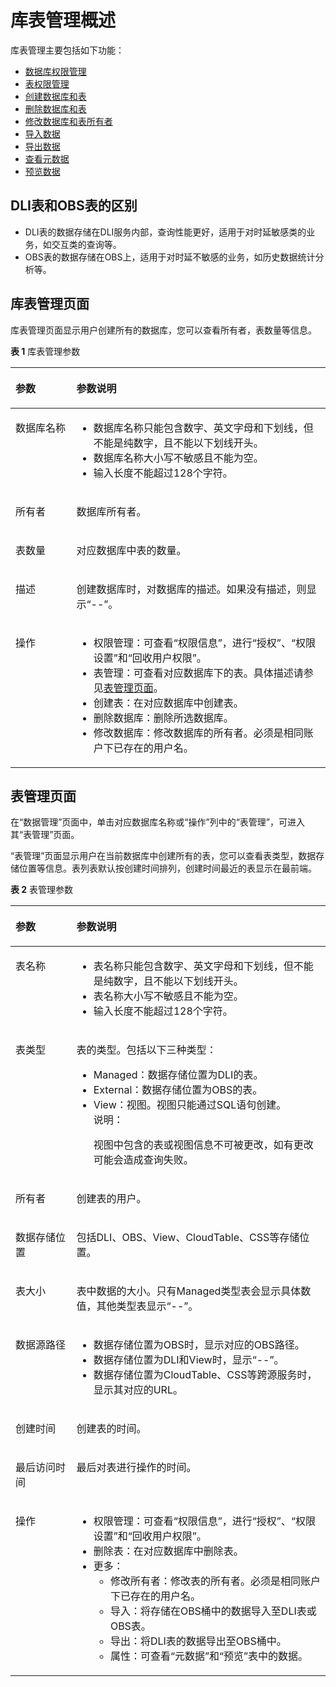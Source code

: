 # 库表管理概述<a name="dli_01_0228"></a>

库表管理主要包括如下功能：

-   [数据库权限管理](数据库权限管理.md)
-   [表权限管理](表权限管理.md)
-   [创建数据库和表](创建数据库和表.md)
-   [删除数据库和表](删除数据库和表.md)
-   [修改数据库和表所有者](修改数据库和表所有者.md)
-   [导入数据](导入数据.md)
-   [导出数据](将DLI数据导出至OBS.md)
-   [查看元数据](查看元数据.md)
-   [预览数据](预览数据.md)

## DLI表和OBS表的区别<a name="section16492487104553"></a>

-   DLI表的数据存储在DLI服务内部，查询性能更好，适用于对时延敏感类的业务，如交互类的查询等。
-   OBS表的数据存储在OBS上，适用于对时延不敏感的业务，如历史数据统计分析等。

## 库表管理页面<a name="section5483076810476"></a>

库表管理页面显示用户创建所有的数据库，您可以查看所有者，表数量等信息。

**表 1**  库表管理参数

<a name="table3950169215120"></a>
<table><thead align="left"><tr id="row2555468715120"><th class="cellrowborder" valign="top" width="19.35%" id="mcps1.2.3.1.1"><p id="p4021197415120"><a name="p4021197415120"></a><a name="p4021197415120"></a>参数</p>
</th>
<th class="cellrowborder" valign="top" width="80.65%" id="mcps1.2.3.1.2"><p id="p3594448915120"><a name="p3594448915120"></a><a name="p3594448915120"></a>参数说明</p>
</th>
</tr>
</thead>
<tbody><tr id="row46758327132"><td class="cellrowborder" valign="top" width="19.35%" headers="mcps1.2.3.1.1 "><p id="p16413434141957"><a name="p16413434141957"></a><a name="p16413434141957"></a>数据库名称</p>
</td>
<td class="cellrowborder" valign="top" width="80.65%" headers="mcps1.2.3.1.2 "><a name="ul0758121215"></a><a name="ul0758121215"></a><ul id="ul0758121215"><li>数据库名称只能包含数字、英文字母和下划线，但不能是纯数字，且不能以下划线开头。</li><li>数据库名称大小写不敏感且不能为空。</li><li>输入长度不能超过128个字符。</li></ul>
</td>
</tr>
<tr id="row31011923151038"><td class="cellrowborder" valign="top" width="19.35%" headers="mcps1.2.3.1.1 "><p id="p10671857151038"><a name="p10671857151038"></a><a name="p10671857151038"></a>所有者</p>
</td>
<td class="cellrowborder" valign="top" width="80.65%" headers="mcps1.2.3.1.2 "><p id="p89431923510"><a name="p89431923510"></a><a name="p89431923510"></a>数据库所有者。</p>
</td>
</tr>
<tr id="row36301606171658"><td class="cellrowborder" valign="top" width="19.35%" headers="mcps1.2.3.1.1 "><p id="p14394959151048"><a name="p14394959151048"></a><a name="p14394959151048"></a>表数量</p>
</td>
<td class="cellrowborder" valign="top" width="80.65%" headers="mcps1.2.3.1.2 "><p id="p51238775151048"><a name="p51238775151048"></a><a name="p51238775151048"></a>对应数据库中表的数量。</p>
</td>
</tr>
<tr id="row6424839516213"><td class="cellrowborder" valign="top" width="19.35%" headers="mcps1.2.3.1.1 "><p id="p50569641162134"><a name="p50569641162134"></a><a name="p50569641162134"></a>描述</p>
</td>
<td class="cellrowborder" valign="top" width="80.65%" headers="mcps1.2.3.1.2 "><p id="p18910361162145"><a name="p18910361162145"></a><a name="p18910361162145"></a>创建数据库时，对数据库的描述。如果没有描述，则显示“--”。</p>
</td>
</tr>
<tr id="row1662880815250"><td class="cellrowborder" valign="top" width="19.35%" headers="mcps1.2.3.1.1 "><p id="p475621615250"><a name="p475621615250"></a><a name="p475621615250"></a>操作</p>
</td>
<td class="cellrowborder" valign="top" width="80.65%" headers="mcps1.2.3.1.2 "><a name="ul15800707615"></a><a name="ul15800707615"></a><ul id="ul15800707615"><li>权限管理：可查看“权限信息”，进行“授权”、“权限设置”和“回收用户权限”。</li><li>表管理：可查看对应数据库下的表。具体描述请参见<a href="#section4377195513315">表管理页面</a>。</li><li>创建表：在对应数据库中创建表。</li><li>删除数据库：删除所选数据库。</li><li>修改数据库：修改数据库的所有者。必须是相同账户下已存在的用户名。</li></ul>
</td>
</tr>
</tbody>
</table>

## 表管理页面<a name="section4377195513315"></a>

在“数据管理”页面中，单击对应数据库名称或“操作”列中的“表管理”，可进入其“表管理”页面。

“表管理”页面显示用户在当前数据库中创建所有的表，您可以查看表类型，数据存储位置等信息。表列表默认按创建时间排列，创建时间最近的表显示在最前端。

**表 2**  表管理参数

<a name="table96567183916"></a>
<table><thead align="left"><tr id="row666212153915"><th class="cellrowborder" valign="top" width="19.35%" id="mcps1.2.3.1.1"><p id="p46667183914"><a name="p46667183914"></a><a name="p46667183914"></a>参数</p>
</th>
<th class="cellrowborder" valign="top" width="80.65%" id="mcps1.2.3.1.2"><p id="p96671811393"><a name="p96671811393"></a><a name="p96671811393"></a>参数说明</p>
</th>
</tr>
</thead>
<tbody><tr id="row11671191143912"><td class="cellrowborder" valign="top" width="19.35%" headers="mcps1.2.3.1.1 "><p id="p367511143910"><a name="p367511143910"></a><a name="p367511143910"></a>表名称</p>
</td>
<td class="cellrowborder" valign="top" width="80.65%" headers="mcps1.2.3.1.2 "><a name="ul1677141143911"></a><a name="ul1677141143911"></a><ul id="ul1677141143911"><li>表名称只能包含数字、英文字母和下划线，但不能是纯数字，且不能以下划线开头。</li><li>表名称大小写不敏感且不能为空。</li><li>输入长度不能超过128个字符。</li></ul>
</td>
</tr>
<tr id="row611412316405"><td class="cellrowborder" valign="top" width="19.35%" headers="mcps1.2.3.1.1 "><p id="p1211616239406"><a name="p1211616239406"></a><a name="p1211616239406"></a>表类型</p>
</td>
<td class="cellrowborder" valign="top" width="80.65%" headers="mcps1.2.3.1.2 "><p id="p17806105744415"><a name="p17806105744415"></a><a name="p17806105744415"></a>表的类型。包括以下三种类型：</p>
<a name="ul4538122617457"></a><a name="ul4538122617457"></a><ul id="ul4538122617457"><li>Managed：数据存储位置为DLI的表。</li><li>External：数据存储位置为OBS的表。</li><li>View：视图。视图只能通过SQL语句创建。<div class="note" id="note868165110415"><a name="note868165110415"></a><a name="note868165110415"></a><span class="notetitle"> 说明： </span><div class="notebody"><p id="p176811511419"><a name="p176811511419"></a><a name="p176811511419"></a>视图中包含的表或视图信息不可被更改，如有更改可能会造成查询失败。</p>
</div></div>
</li></ul>
</td>
</tr>
<tr id="row368271163910"><td class="cellrowborder" valign="top" width="19.35%" headers="mcps1.2.3.1.1 "><p id="p126843119397"><a name="p126843119397"></a><a name="p126843119397"></a>所有者</p>
</td>
<td class="cellrowborder" valign="top" width="80.65%" headers="mcps1.2.3.1.2 "><p id="p16879163915"><a name="p16879163915"></a><a name="p16879163915"></a>创建表的用户。</p>
</td>
</tr>
<tr id="row85734934613"><td class="cellrowborder" valign="top" width="19.35%" headers="mcps1.2.3.1.1 "><p id="p15815498469"><a name="p15815498469"></a><a name="p15815498469"></a>数据存储位置</p>
</td>
<td class="cellrowborder" valign="top" width="80.65%" headers="mcps1.2.3.1.2 "><p id="p15581549154616"><a name="p15581549154616"></a><a name="p15581549154616"></a>包括DLI、OBS、View、CloudTable、CSS等存储位置。</p>
</td>
</tr>
<tr id="row2068751103914"><td class="cellrowborder" valign="top" width="19.35%" headers="mcps1.2.3.1.1 "><p id="p12689415397"><a name="p12689415397"></a><a name="p12689415397"></a>表大小</p>
</td>
<td class="cellrowborder" valign="top" width="80.65%" headers="mcps1.2.3.1.2 "><p id="p126908116391"><a name="p126908116391"></a><a name="p126908116391"></a>表中数据的大小。只有Managed类型表会显示具体数值，其他类型表显示“--”。</p>
</td>
</tr>
<tr id="row1691131143918"><td class="cellrowborder" valign="top" width="19.35%" headers="mcps1.2.3.1.1 "><p id="p12693111143913"><a name="p12693111143913"></a><a name="p12693111143913"></a>数据源路径</p>
</td>
<td class="cellrowborder" valign="top" width="80.65%" headers="mcps1.2.3.1.2 "><a name="ul11123856135213"></a><a name="ul11123856135213"></a><ul id="ul11123856135213"><li>数据存储位置为OBS时，显示对应的OBS路径。</li><li>数据存储位置为DLI和View时，显示“--”。</li><li>数据存储位置为CloudTable、CSS等跨源服务时，显示其对应的URL。</li></ul>
</td>
</tr>
<tr id="row164492116534"><td class="cellrowborder" valign="top" width="19.35%" headers="mcps1.2.3.1.1 "><p id="p1444914114533"><a name="p1444914114533"></a><a name="p1444914114533"></a>创建时间</p>
</td>
<td class="cellrowborder" valign="top" width="80.65%" headers="mcps1.2.3.1.2 "><p id="p1244981165312"><a name="p1244981165312"></a><a name="p1244981165312"></a>创建表的时间。</p>
</td>
</tr>
<tr id="row1808175125310"><td class="cellrowborder" valign="top" width="19.35%" headers="mcps1.2.3.1.1 "><p id="p108087545313"><a name="p108087545313"></a><a name="p108087545313"></a>最后访问时间</p>
</td>
<td class="cellrowborder" valign="top" width="80.65%" headers="mcps1.2.3.1.2 "><p id="p4808551537"><a name="p4808551537"></a><a name="p4808551537"></a>最后对表进行操作的时间。</p>
</td>
</tr>
<tr id="row1695151133915"><td class="cellrowborder" valign="top" width="19.35%" headers="mcps1.2.3.1.1 "><p id="p369521113915"><a name="p369521113915"></a><a name="p369521113915"></a>操作</p>
</td>
<td class="cellrowborder" valign="top" width="80.65%" headers="mcps1.2.3.1.2 "><a name="ul76971143914"></a><a name="ul76971143914"></a><ul id="ul76971143914"><li>权限管理：可查看“权限信息”，进行“授权”、“权限设置”和“回收用户权限”。</li><li>删除表：在对应数据库中删除表。</li><li>更多：<a name="ul4227813204614"></a><a name="ul4227813204614"></a><ul id="ul4227813204614"><li>修改所有者：修改表的所有者。必须是相同账户下已存在的用户名。</li><li>导入：将存储在OBS桶中的数据导入至DLI表或OBS表。</li><li>导出：将DLI表的数据导出至OBS桶中。</li><li>属性：可查看“元数据”和“预览”表中的数据。</li></ul>
</li></ul>
</td>
</tr>
</tbody>
</table>


